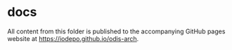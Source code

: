 # docs

All content from this folder is published to the accompanying GitHub pages website at https://iodepo.github.io/odis-arch.

